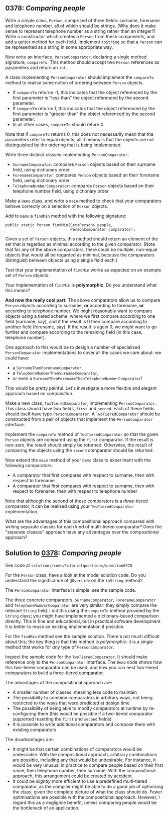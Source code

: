 ## 0378: *Comparing people*

Write a simple class, `Person`, comprised of three fields:
surname, forename and telephone number, all of which should
be strings.  (Why does it make sense to represent telephone
number as a string rather than an integer?)  Write a constructor which
creates a `Person` from these components, and add a getter
method for each field.  Implement `toString` so that a
`Person` can be represented as a string in some appropriate
way.

Now write an interface, `PersonComparator`, declaring a
single method signature, `compareTo`.  This method should
accept two `Person` references as parameters and return an
`int`.

A class implementing `PersonComparator` should implement the
`compareTo` method to realise some notion of ordering
between `Person` objects.

* If `compareTo` returns -1, this indicates that the object referenced by the first parameter is "less than" the object referenced by the second parameter.
* If `compareTo` returns 1, this indicates that the object referenced by the first parameter is "greater than" the object referenced by the second parameter.
* In all other cases, `compareTo` should return 0.

Note that if `compareTo` returns 0, this does not
necessarily mean that the parameters refer to equal objects; all it
means is that the objects are not distinguished by the ordering that
is being implemented.

Write three distinct classes implementing `PersonComparator`:

* `SurnameComparator`: compares `Person` objects based on their surname field, using dictionary order
* `ForenameComparator`: compares `Person` objects based on their forename field, using dictionary order
* `TelephoneNumberComparator`: compares `Person` objects based on their telephone number field, using dictionary order

Make a `Demo` class, and write a `main` method to check that your comparators behave correctly on a selection of `Person` objects.

Add to `Demo` a `findMin` method with the following signature:

```
public static Person findMin(Set<Person> people,
                             PersonComparator comparator);
```

Given a set of `Person` objects, this method should return an element of the set that is regarded as minimal according to the given comparator.  (Note that for any of the above comparators, there could be multiple, non-equal objects that would all be regarded as minimal, because the comparators distinguish between objects using a single field each.)

Test that your implementation of `findMin` works as expected on an example set of `Person` objects.

Your implementation of `findMin` is **polymorphic**.  Do you understand what this means?

**And now the really cool part:** The above comparators
allow us to compare `Person` objects according to surname,
**or** according to forename, **or** according to telephone
number.  We might reasonably want to compare objects using a tiered
scheme, where we first compare according to one field (surname, say),
and if the result is 0 then compare according to another field
(forename, say).  If the result is again 0, we might want to go
further and compare according to the remaining field (in this case,
telephone number).

One approach to this would be to design a number of specialised
`PersonComparator` implementations to cover all the cases we
care about: we could have:

* a `SurnameThenForenameComparator`,
* a `TelephoneNumberThenSurnameComparator`,
* or even a `SurnameThenForenameThenTelephoneNumberComparator`!

This would be
pretty painful.  Let's investigate a more flexible and elegant
approach based on *composition*.

Make a new class, `TwoTieredComparator`, implementing
`PersonComparator.`  This class should have two fields,
`first` and `second`.  Each of these fields should itself have type
`PersonComparator`.  A `TwoTieredComparator`
should be constructed from a pair of objects that implement the
`PersonComparator` interface.

Implement the `compareTo` method of
`TwoTieredComparator` so that the given `Person`
objects are compared using the `first` comparator.  If the
result is non-zero, the result should simply be returned.  Otherwise,
the result of comparing the objects using the `second`
comparator should be returned.

Now extend the `main` method of your `Demo` class
to experiment with the following comparators:

* A comparator that first compares with respect to surname, then with respect to forename
* A comparator that first compares with respect to surname, then with respect to forename, then with respect to telephone number

Note that although the second of these comparators is a
*three*-tiered comparator, it can be realised using your
`TwoTieredComparator` implementation.

What are the advantages of this compositional approach compared with writing separate classes for each kind of multi-tiered comparator?  Does the "separate classes" approach have any advantages over the compositional approach?

## Solution to [0378](../questions/0378): *Comparing people*

See code at `solutions/code/tutorialquestions/question0378`

For the `Person` class, have a look at the model solution code.  Do you understand the significance of `@Override` on the `toString` method?

The `PersonComparator` interface is simple: see the sample code.

The three concrete comparators, `SurnameComparator`, `ForenameComparator` and `TelephoneNumberComparator` are very similar: they simply compare the relevant `String` field.  I did this using the `compareTo` method provided by the `String` class; you might have implemented a dictionary-based comparison directly.  This is fine and educational, but in practical software development it is better to reuse an existing implementation if possible.

For the `findMin` method see the sample solution.  There's not much difficult about this; the key thing is that this method is *polymorphic*: it is a *single* method that works for *any* type of `PersonComparator`.

Inspect the sample code for the `TwoTieredComparator`.  It should make reference only to the `PersonComparator` interface.  The `Demo` code shows how this two-tiered comparator can be used, and how you can nest two-tiered comparators to build a three-tiered comparator.

The advantages of the compositional approach are:

* A smaller number of classes, meaning less code to maintain
* The possibility to combine comparators in arbitrary ways, not being restricted to the ways that were predicted at design time
* The possibility of being able to modify comparators at runtime by re-configuring them (this would be possible if a two-tiered comparator supported resetting the `first` and `second` fields)
* It is possible to write additional comparators and compose them with existing comparators

The disadvantages are:

* It might be that certain combinations of comparators would be undesirable.  With the compositional approach, arbitrary combinations are possible, including any that would be undesirable.  For instance, it would be very unusual in practice to compare people based on their first name, then telephone number, then surname.  With the compositional approach, this arrangement could be created by accident.
* It could be *slightly* more efficient to use a predefined multi-tiered comparator, as the compiler might be able to do a good job of optimising the class, given the complete picture of what the class should do.  Fewer optimisations are possible with the compositional approach.  However, I regard this as a negligible benefit, unless comparing people would be the bottleneck of an application.